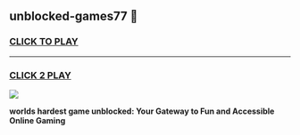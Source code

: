 
## unblocked-games77 👋
<h3>
<a href="https://premium.freeplayer.one?title=unblocked-games77&ref=14F">CLICK TO PLAY</a></h3>
<hr>

<h3>
<a href="https://premium.freeplayer.one?title=unblocked-games77&ref=14F">CLICK 2 PLAY</a>
  
</h3>

<a href="https://premium.freeplayer.one?title=unblocked-games77&ref=12F/"><img src="https://clearcache.store/games.png"></a>


**worlds hardest game unblocked: Your Gateway to Fun and Accessible Online Gaming**
